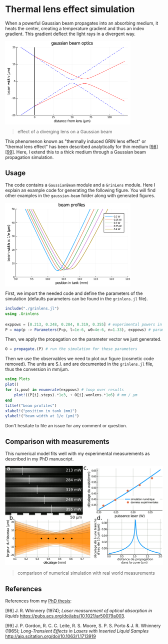 # Thermal lens effect simulation

When a powerful Gaussian beam propagates into an absorbing medium, it heats the center, creating a temperature gradient and thus an index gradient. This gradient deflect the light rays in a divergent way.

<img src="./gaussian-beam/lens.png" width="400" align="center">

> effect of a diverging lens on a Gaussian beam

This phenomenon known as "thermally induced GRIN lens effect" or "thermal lens effect" has been described analytically for thin medium [[98][99]](#References). Here, I extend this to a thick medium through a Gaussian beam propagation simulation.


## Usage

The code contains a `GaussianBeam` module and a `GrinLens` module. Here I explain an example code for generating the following figure. You will find other examples in the `gaussian-beam` folder along with generated figures.

<img src="./gaussian-beam/grinlensplots_profile.png" width="400" align="center">

First, we import the needed code and define the parameters of the simulation (defaults parameters can be found in the `grinlens.jl` file).

```julia
include("./grinlens.jl")
using .Grinlens

exppows = [0.213, 0.248, 0.284, 0.319, 0.355] # experimental powers in watt
P = map(p -> Parameters(P=p, l=1e-6, w0=4e-6, n=1.33), exppows) # parameter vector
```

Then, we apply the propagation on the parameter vector we just generated.

```julia
O = propagate.(P) # run the simulation for these parameters
```

Then we use the observables we need to plot our figure (cosmetic code removed). The units are S.I. and are documented in the `grinlens.jl` file, thus the conversion in mm/µm.

```julia
using Plots
plot()
for (i,pow) in enumerate(exppows) # loop over results
    plot!((P[i].steps).*1e3, + O[i].wonlens.*1e6) # mm / µm
end
title!("beam profiles")
xlabel!("position in tank (mm)")
ylabel!("beam width at 1/e (µm)")
```

Don't hesitate to file an issue for any comment or question.

## Comparison with measurements

This numerical model fits well with my experimental measurements as described in my PhD manuscript.

![fig](https://raw.githubusercontent.com/Hugo-Trentesaux/these_latex/master/split/files/thermal_shift_model.svg.png)

> comparison of numerical simulation with real world measurements 

## References

References from my [PhD thesis](https://github.com/Hugo-Trentesaux/these_latex):

[98] J. R. Whinnery (1974); *Laser measurement of optical absorption in liquids* https://pubs.acs.org/doi/abs/10.1021/ar50079a003. 


[99] J. P. Gordon, R. C. C. Leite, R. S. Moore, S. P. S. Porto & J. R. Whinnery (1965); *Long‐Transient Effects in Lasers with Inserted Liquid
Samples* http://aip.scitation.org/doi/10.1063/1.1713919